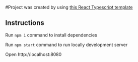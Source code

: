 #Project was created by using [this React Typescript template](https://github.com/divshekhar/react-typescript-template)
## Instructions

Run `npm i` command to install dependencies

Run `npm start` command to run locally development server

Open http://localhost:8080